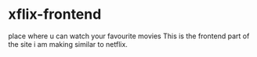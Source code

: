 # xflix-frontend
place where u can watch your favourite movies
This is the frontend part of the site i am making similar to netflix.
